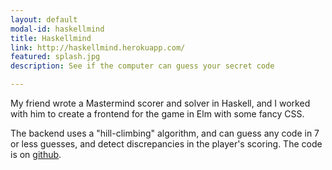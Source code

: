 ```yaml
---
layout: default
modal-id: haskellmind
title: Haskellmind
link: http://haskellmind.herokuapp.com/
featured: splash.jpg
description: See if the computer can guess your secret code

---
```


My friend wrote a Mastermind scorer and solver in Haskell, and I worked with him to create a frontend for the game in Elm with some fancy CSS.

The backend uses a "hill-climbing" algorithm, and can guess any code in 7 or less guesses, and detect discrepancies in the player's scoring.  The code is on [github](https://github.com/maorleger/mastermind).
